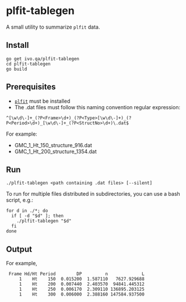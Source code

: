 # plfit-tablegen

A small utility to summarize `plfit` data.

## Install

```
go get ivo.qa/plfit-tablegen
cd plfit-tablegen
go build
```

## Prerequisites
 - [`plfit`](https://pypi.org/project/plfit/) must be installed
 - The .dat files must follow this naming convention regular expression:
 
 ```
 ^[\w\d\-]+_(?P<Frame>\d+)_(?P<Type>[\w\d\-]+)_(?P<Period>\d+)_[\w\d\-]+_(?P<StructNo>\d+)\.dat$
 ```

For example:
 - GMC_1_Ht_150_structure_916.dat
 - GMC_1_Ht_200_structure_1354.dat

## Run

```
./plfit-tablegen <path containing .dat files> [--silent]
```

To run for multiple files distributed in subdirectories, you can use a bash script, e.g.:

```
for d in ./*; do
  if [ -d "$d" ]; then
    ./plfit-tablegen "$d"
  fi
done
```

## Output

For example,

```
 Frame Hd/Ht Period        DP         n             L
     1    Ht    150  0.015200  1.587110   7627.929688
     1    Ht    200  0.007440  2.403570  94841.445312
     1    Ht    250  0.006170  2.309110 136895.203125
     1    Ht    300  0.006000  2.388160 147584.937500
```
